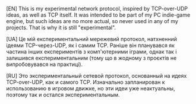 [EN]
This is my experimental network protocol, inspired by TCP-over-UDP ideas, as well as TCP itself.
It was intended to be part of my PC indie-game engine, but such ideas are no more actual, so never used in any of my projects.
That is why it is still "experimental".

[UA]
Це мій експериментальний мережевий протокол, натхненний ідеями TCP-через-UDP, як і самим TCP.
Раніше він планувався як частина інших експериментів з комп'ютерними іграми, однак так і залишився експериментальним (тому що в жодному з проєктів не випробовувався на практиці).

[RU]
Это экспериментальный сетевой протокол, основанный на идеях TCP-over-UDP, как и самого TCP.
Изначально запланирован к использованию в игровом движке, но эти идеи уже неактуальны, поэтому так и остался экспериментальным.
